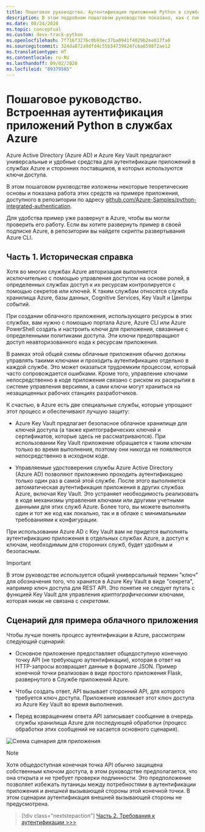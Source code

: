 ```yaml
---
title: Пошаговое руководство. Аутентификация приложений Python в службах Azure
description: В этом подробном пошаговом руководстве показано, как с помощью библиотеки удостоверений пакета SDK Azure для Python выполнить аутентификацию приложения Python в таких службах, как Azure Active Directory, Azure Key Vault и Хранилище очередей Azure.
ms.date: 08/24/2020
ms.topic: conceptual
ms.custom: devx-track-python
ms.openlocfilehash: 7f716f3276c0b93ec37ba0941f4029b2ee817fa0
ms.sourcegitcommit: 324da872a9dfd4c55b34739824fc6a6598f2ae12
ms.translationtype: HT
ms.contentlocale: ru-RU
ms.lasthandoff: 09/02/2020
ms.locfileid: "89379585"
---
```

# <a name="walkthrough-integrated-authentication-for-python-apps-with-azure-services"></a>Пошаговое руководство. Встроенная аутентификация приложений Python в службах Azure

Azure Active Directory (Azure AD) и Azure Key Vault предлагают универсальные и удобные средства для аутентификации приложений в службах Azure и сторонних поставщиков, в которых используются ключи доступа.

В этом пошаговом руководстве изложены некоторые теоретические основы и показана работа этих средств на примере приложения, доступного в репозитории по адресу [github.com/Azure-Samples/python-integrated-authentication](https://github.com/Azure-Samples/python-integrated-authentication).

Для удобства пример уже развернут в Azure, чтобы вы могли проверить его работу. Если вы хотите развернуть пример в своей подписке Azure, в репозитории вы найдете скрипты развертывания Azure CLI.

## <a name="part-1-background"></a>Часть 1. Историческая справка

Хотя во многих службах Azure авторизация выполняется исключительно с помощью управления доступом на основе ролей, в определенных службах доступ к их ресурсам контролируется с помощью секретов или ключей. К таким службам относятся служба хранилища Azure, базы данных, Cognitive Services, Key Vault и Центры событий.

При создании облачного приложения, использующего ресурсы в этих службах, вам нужно с помощью портала Azure, Azure CLI или Azure PowerShell создать и настроить ключи для приложения, связанные с определенными политиками доступа. Эти ключи предотвращают доступ неавторизованного кода к ресурсам приложения.

В рамках этой общей схемы облачные приложения обычно должны управлять такими ключами и проходить аутентификацию отдельно в каждой службе. Это может оказаться трудоемким процессом, который часто сопровождается ошибками. Кроме того, управление ключами непосредственно в коде приложения связано с риском их раскрытия в системе управления версиями, а сами ключи могут храниться на незащищенных рабочих станциях разработчиков.

К счастью, в Azure есть две специальные службы, которые упрощают этот процесс и обеспечивают лучшую защиту:

- Azure Key Vault предлагает безопасное облачное хранилище для ключей доступа (а также криптографических ключей и сертификатов, которые здесь не рассматриваются). При использовании Key Vault приложение обращается к таким ключам только во время выполнения, поэтому они никогда не появляются непосредственно в исходном коде.

- Управляемые удостоверения службы Azure Active Directory (Azure AD) позволяют приложению проходить аутентификацию только один раз в самой этой службе. После этого выполняется автоматическая аутентификация приложения в других службах Azure, включая Key Vault. Это устраняет необходимость реализовать в коде механизмы управления ключами или другими учетными данными для этих служб Azure. Более того, вы можете выполнять один и тот же код как локально, так и в облаке с минимальными требованиями к конфигурации.

При использовании Azure AD с Key Vault вам не придется выполнять аутентификацию приложения в отдельных службах Azure, а доступ к ключам, необходимым для сторонних служб, будет удобным и безопасным.

> [!IMPORTANT]
> В этом руководстве используется общий универсальный термин "ключ" для обозначения того, что хранится в Azure Key Vault в виде "секрета", например ключ доступа для REST API. Это понятие не следует путать с функцией Key Vault для управления *криптографическими* ключами, которая никак не связана с *секретами*.

## <a name="example-cloud-app-scenario"></a>Сценарий для примера облачного приложения

Чтобы лучше понять процесс аутентификации в Azure, рассмотрим следующий сценарий:

- Основное приложение предоставляет общедоступную конечную точку API (не требующую аутентификации), которая в ответ на HTTP-запросы возвращает данные в формате JSON. Пример конечной точки реализован в виде простого приложения Flask, развернутого в Службе приложений Azure.

- Чтобы создать ответ, API вызывает сторонний API, для которого требуется ключ доступа. Приложение извлекает этот ключ доступа из Azure Key Vault во время выполнения.

- Перед возвращением ответа API записывает сообщение в очередь службы хранилища Azure для последующей обработки (процесс обработки этих сообщений не касается основного сценария).

![Схема сценария для приложения](media/walkthrough-tutorial-authentication/scenario-diagram.png)

> [!NOTE]
> Хотя общедоступная конечная точка API обычно защищена собственным ключом доступа, в этом руководстве предполагается, что она открыта и не требует проверки подлинности. Это предположение позволяет избежать путаницы между потребностями в аутентификации приложения и *внешней* вызывающей стороны этой конечной точки. В этом сценарии аутентификация внешней вызывающей стороны не предусмотрена.

> [!div class="nextstepaction"]
> [Часть 2. Требования к аутентификации >>>](walkthrough-tutorial-authentication-02.md)
